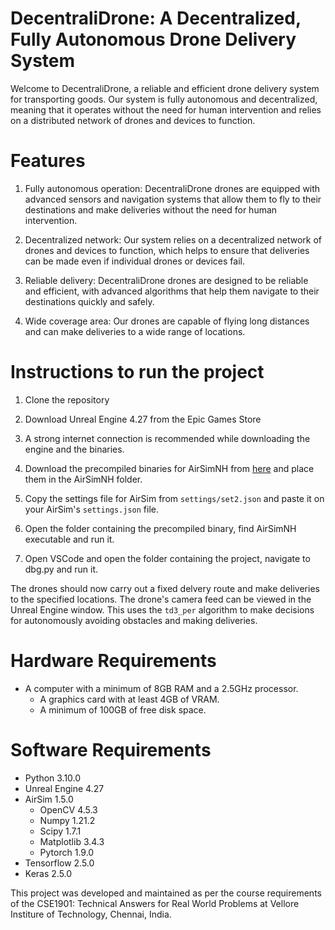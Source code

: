 # DecentraliDrone: A Decentralized, Fully Autonomous Drone Delivery System

Welcome to DecentraliDrone, a reliable and efficient drone delivery system for transporting goods. Our system is fully autonomous and decentralized, meaning that it operates without the need for human intervention and relies on a distributed network of drones and devices to function.

# Features

1. Fully autonomous operation: DecentraliDrone drones are equipped with advanced sensors and navigation systems that allow them to fly to their destinations and make deliveries without the need for human intervention.

2. Decentralized network: Our system relies on a decentralized network of drones and devices to function, which helps to ensure that deliveries can be made even if individual drones or devices fail.

3. Reliable delivery: DecentraliDrone drones are designed to be reliable and efficient, with advanced algorithms that help them navigate to their destinations quickly and safely.

4. Wide coverage area: Our drones are capable of flying long distances and can make deliveries to a wide range of locations.

# Instructions to run the project

1. Clone the repository

2. Download Unreal Engine 4.27 from the Epic Games Store

3. A strong internet connection is recommended while downloading the engine and the binaries.

4. Download the precompiled binaries for AirSimNH from [here](https://github.com/Microsoft/AirSim/releases) and place them in the AirSimNH folder.

5. Copy the settings file for AirSim from `settings/set2.json` and paste it on your AirSim's `settings.json` file.

6. Open the folder containing the precompiled binary, find AirSimNH executable and run it.

7. Open VSCode and open the folder containing the project, navigate to dbg.py and run it.

The drones should now carry out a fixed delvery route and make deliveries to the specified locations. The drone's camera feed can be viewed in the Unreal Engine window. This uses the `td3_per` algorithm to make decisions for autonomously avoiding obstacles and making deliveries.

# Hardware Requirements

 - A computer with a minimum of 8GB RAM and a 2.5GHz processor.
    - A graphics card with at least 4GB of VRAM.
    - A minimum of 100GB of free disk space.

# Software Requirements
 - Python 3.10.0 
 - Unreal Engine 4.27 
 - AirSim 1.5.0
    - OpenCV 4.5.3
    - Numpy 1.21.2
    - Scipy 1.7.1
    - Matplotlib 3.4.3
    - Pytorch 1.9.0
 - Tensorflow 2.5.0
 - Keras 2.5.0

This project was developed and maintained as per the course requirements of the CSE1901: Technical Answers for Real World Problems at Vellore Institure of Technology, Chennai, India.